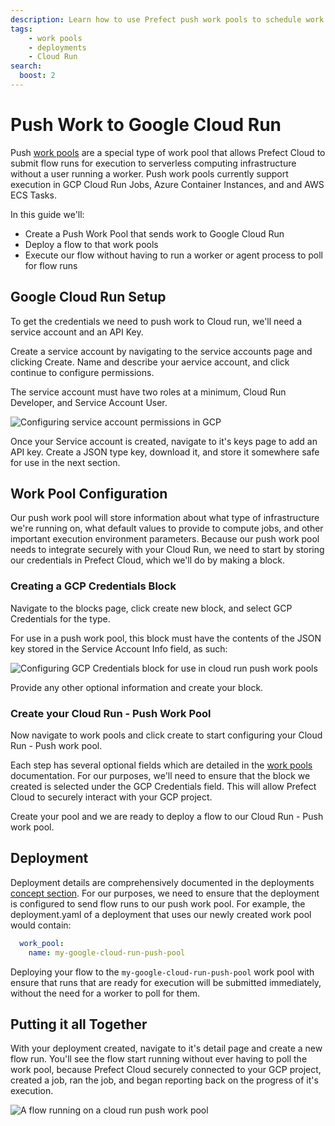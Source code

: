 ```yaml
---
description: Learn how to use Prefect push work pools to schedule work on serverless infrastructure without having to run a worker.
tags:
    - work pools
    - deployments
    - Cloud Run
search:
  boost: 2
---
```


# Push Work to Google Cloud Run <span class="badge cloud"></span>
Push [work pools](/concepts/work-pools/#work-pool-overview) are a special type of work pool that allows Prefect Cloud to submit flow runs for execution to serverless computing infrastructure without a user running a worker. Push work pools currently support execution in GCP Cloud Run Jobs, Azure Container Instances, and and AWS ECS Tasks.

In this guide we'll:

- Create a Push Work Pool that sends work to Google Cloud Run
- Deploy a flow to that work pools
- Execute our flow without having to run a worker or agent process to poll for flow runs

## Google Cloud Run Setup

To get the credentials we need to push work to Cloud run, we'll need a service account and an API Key.

Create a service account by navigating to the service accounts page and clicking Create. Name and describe your aervice account, and click continue to configure permissions.

The service account must have two roles at a minimum, Cloud Run Developer, and Service Account User.

![Configuring service account permissions in GCP](/img/guides/gcr-service-account-setup.png)

Once your Service account is created, navigate to it's keys page to add an API key. Create a JSON type key, download it, and store it somewhere safe for use in the next section.

## Work Pool Configuration

Our push work pool will store information about what type of infrastructure we're running on, what default values to provide to compute jobs, and other important execution environment parameters. Because our push work pool needs to integrate securely with your Cloud Run, we need to start by storing our credentials in Prefect Cloud, which we'll do by making a block.

### Creating a GCP Credentials Block

Navigate to the blocks page, click create new block, and select GCP Credentials for the type.

For use in a push work pool, this block must have the contents of the JSON key stored in the Service Account Info field, as such:

![Configuring GCP Credentials block for use in cloud run push work pools](/img/guides/gcp-creds-block-setup.png)

Provide any other optional information and create your block.

### Create your Cloud Run - Push Work Pool

Now navigate to work pools and click create to start configuring your Cloud Run - Push work pool.

Each step has several optional fields which are detailed in the [work pools](/concepts/work-pools/) documentation. For our purposes, we'll need to ensure that the block we created is selected under the GCP Credentials field. This will allow Prefect Cloud to securely interact with your GCP project.

Create your pool and we are ready to deploy a flow to our Cloud Run - Push work pool.

## Deployment

Deployment details are comprehensively documented in the deployments [concept section](/concepts/deployments/). For our purposes, we need to ensure that the deployment is configured to send flow runs to our push work pool. For example, the deployment.yaml of a deployment that uses our newly created work pool would contain:

```yaml
  work_pool:
    name: my-google-cloud-run-push-pool
```

Deploying your flow to the `my-google-cloud-run-push-pool` work pool with ensure that runs that are ready for execution will be submitted immediately, without the need for a worker to poll for them.

## Putting it all Together

With your deployment created, navigate to it's detail page and create a new flow run. You'll see the flow start running without ever having to poll the work pool, because Prefect Cloud securely connected to your GCP project, created a job, ran the job, and began reporting back on the progress of it's execution.

![A flow running on a cloud run push work pool](/img/guides/push-flow-running.png)


